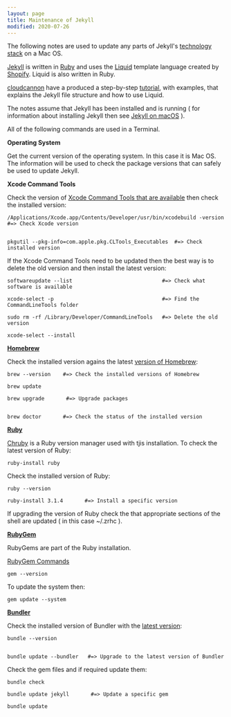 ```yaml
---
layout: page
title: Maintenance of Jekyll
modified: 2020-07-26
---
```


The following notes are used to update any parts of Jekyll's [technology stack](https://www.mongodb.com/basics/technology-stack) on a Mac OS.  

[Jekyll](https://jekyllrb.com/docs/ruby-101/) is written in [Ruby](https://www.ruby-lang.org/en/) and uses the [Liquid](https://shopify.dev/api/liquid) template language created by [Shopify](https://www.shopify.co.uk/partners/blog/115244038-an-overview-of-liquid-shopifys-templating-language). Liquid is also written in Ruby.

[cloudcannon](https://cloudcannon.com/) have a produced a step-by-step [tutorial](https://cloudcannon.com/tutorials/jekyll-tutorial/), with examples, that explains the Jekyll file structure and how to use Liquid.

The notes assume that Jekyll has been installed and is running ( for information about installing Jekyll then see [Jekyll on macOS](https://jekyllrb.com/docs/installation/macos/) ).

All of the following commands are used in a Terminal.

<b>Operating System</b>

Get the current version of the operating system. In this case it is Mac OS. The information will be used to check the package versions that can safely be used to update Jekyll.

<b>Xcode Command Tools</b>

Check the version of [Xcode Command Tools that are available](https://developer.apple.com/xcode/resources/) then check the installed version:

```
/Applications/Xcode.app/Contents/Developer/usr/bin/xcodebuild -version #=> Check Xcode version


pkgutil --pkg-info=com.apple.pkg.CLTools_Executables  #=> Check installed version

```

If the Xcode Command Tools need to be updated then the best way is to delete the old version and then install the latest version:

```
softwareupdate --list                             #=> Check what software is available

xcode-select -p                                   #=> Find the CommandLineTools folder

sudo rm -rf /Library/Developer/CommandLineTools   #=> Delete the old version

xcode-select --install

```

<b>[Homebrew](https://brew.sh/)</b>

Check the installed version agains the latest [version of Homebrew](https://github.com/Homebrew/brew/releases/tag/4.1.2):

```
brew --version    #=> Check the installed versions of Homebrew

brew update

brew upgrade       #=> Upgrade packages


brew doctor       #=> Check the status of the installed version

```


<b>[Ruby](https://www.ruby-lang.org/en/about/)</b>

[Chruby](https://formulae.brew.sh/formula/chruby) is a Ruby version manager used with tjis installation. To check the latest version of Ruby:

```
ruby-install ruby

```

Check the installed version of Ruby:

```
ruby --version

ruby-install 3.1.4       #=> Install a specific version

```

If upgrading the version of Ruby check the that appropriate sections of the shell are updated ( in this case ~/.zrhc ).

<b>[RubyGem](https://jekyllrb.com/docs/ruby-101/#gems)</b>

RubyGems are part of the Ruby installation.


[RubyGem Commands](https://sourabhbajaj.com/mac-setup/Ruby/RubyGems.html)

```
gem --version
```

To update the system then:

```
gem update --system
```

<b>[Bundler](https://rubygems.org/gems/bundler/versions/2.0.2)</b>

Check the installed version of Bundler with the [latest version](https://rubygems.org/gems/bundler/versions/2.0.2):

```
bundle --version


bundle update --bundler   #=> Upgrade to the latest version of Bundler

```

Check the gem files and if required update them:

```
bundle check

bundle update jekyll       #=> Update a specific gem

bundle update

```
